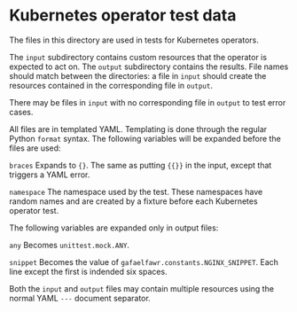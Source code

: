 # Kubernetes operator test data

The files in this directory are used in tests for Kubernetes operators.

The `input` subdirectory contains custom resources that the operator is expected to act on.
The `output` subdirectory contains the results.
File names should match between the directories: a file in `input` should create the resources contained in the corresponding file in `output`.

There may be files in `input` with no corresponding file in `output` to test error cases.

All files are in templated YAML.
Templating is done through the regular Python `format` syntax.
The following variables will be expanded before the files are used:

`braces`
    Expands to `{}`.
    The same as putting `{{}}` in the input, except that triggers a YAML error.

`namespace`
    The namespace used by the test.
    These namespaces have random names and are created by a fixture before each Kubernetes operator test.

The following variables are expanded only in output files:

`any`
    Becomes `unittest.mock.ANY`.

`snippet`
    Becomes the value of `gafaelfawr.constants.NGINX_SNIPPET`.
    Each line except the first is indended six spaces.

Both the `input` and `output` files may contain multiple resources using the normal YAML `---` document separator.
